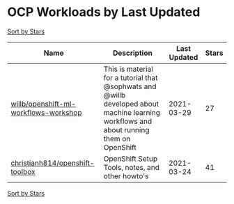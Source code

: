 # OCP Workloads by Last Updated

[Sort by Stars](OCP%20Workloads.Stars.md)

Name | Description | Last Updated | Stars 
--- | --- | --- | --- 
[willb/openshift-ml-workflows-workshop](https://github.com/willb/openshift-ml-workflows-workshop) | This is material for a tutorial that @sophwats and @willb developed about machine learning workflows and about running them on OpenShift | 2021-03-29 | 27 
[christianh814/openshift-toolbox](https://github.com/christianh814/openshift-toolbox) | OpenShift Setup Tools, notes, and other howto's | 2021-03-24 | 41 

[Sort by Stars](OCP%20Workloads.Stars.md)